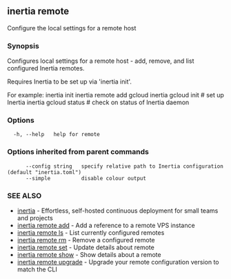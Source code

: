 ## inertia remote

Configure the local settings for a remote host

### Synopsis

Configures local settings for a remote host - add, remove, and list configured
Inertia remotes.

Requires Inertia to be set up via 'inertia init'.

For example:
inertia init
inertia remote add gcloud
inertia gcloud init        # set up Inertia
inertia gcloud status      # check on status of Inertia daemon


### Options

```
  -h, --help   help for remote
```

### Options inherited from parent commands

```
      --config string   specify relative path to Inertia configuration (default "inertia.toml")
      --simple          disable colour output
```

### SEE ALSO

* [inertia](inertia.md)	 - Effortless, self-hosted continuous deployment for small teams and projects
* [inertia remote add](inertia_remote_add.md)	 - Add a reference to a remote VPS instance
* [inertia remote ls](inertia_remote_ls.md)	 - List currently configured remotes
* [inertia remote rm](inertia_remote_rm.md)	 - Remove a configured remote
* [inertia remote set](inertia_remote_set.md)	 - Update details about remote
* [inertia remote show](inertia_remote_show.md)	 - Show details about a remote
* [inertia remote upgrade](inertia_remote_upgrade.md)	 - Upgrade your remote configuration version to match the CLI

